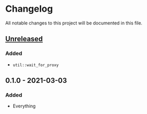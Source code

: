 # Changelog

All notable changes to this project will be documented in this file.


## [Unreleased]
### Added
- `util::wait_for_proxy`

## 0.1.0 - 2021-03-03
### Added
- Everything


[Unreleased]: https://github.com/LukasKalbertodt/penguin/compare/v0.1.0...HEAD
